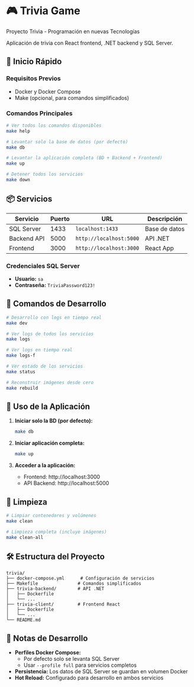 # 🎮 Trivia Game

Proyecto Trivia - Programación en nuevas Tecnologías

Aplicación de trivia con React frontend, .NET backend y SQL Server.

## 🚀 Inicio Rápido

### Requisitos Previos
- Docker y Docker Compose
- Make (opcional, para comandos simplificados)

### Comandos Principales

```bash
# Ver todos los comandos disponibles
make help

# Levantar solo la base de datos (por defecto)
make db

# Levantar la aplicación completa (BD + Backend + Frontend)
make up

# Detener todos los servicios
make down
```

## 📦 Servicios

| Servicio    | Puerto | URL                     | Descripción   |
| ----------- | ------ | ----------------------- | ------------- |
| SQL Server  | 1433   | `localhost:1433`        | Base de datos |
| Backend API | 5000   | `http://localhost:5000` | API .NET      |
| Frontend    | 3000   | `http://localhost:3000` | React App     |

### Credenciales SQL Server
- **Usuario:** `sa`
- **Contraseña:** `TriviaPassword123!`

## 🔧 Comandos de Desarrollo

```bash
# Desarrollo con logs en tiempo real
make dev

# Ver logs de todos los servicios
make logs

# Ver logs en tiempo real
make logs-f

# Ver estado de los servicios
make status

# Reconstruir imágenes desde cero
make rebuild
```

## 🎯 Uso de la Aplicación

1. **Iniciar solo la BD (por defecto):**
   ```bash
   make db
   ```

2. **Iniciar aplicación completa:**
   ```bash
   make up
   ```

3. **Acceder a la aplicación:**
   - Frontend: http://localhost:3000
   - API Backend: http://localhost:5000

## 🧹 Limpieza

```bash
# Limpiar contenedores y volúmenes
make clean

# Limpieza completa (incluye imágenes)
make clean-all
```

## 🛠️ Estructura del Proyecto

```
trivia/
├── docker-compose.yml      # Configuración de servicios
├── Makefile               # Comandos simplificados
├── trivia-backend/        # API .NET
│   ├── Dockerfile
│   └── ...
├── trivia-client/         # Frontend React
│   ├── Dockerfile
│   └── ...
└── README.md
```

## 📝 Notas de Desarrollo

- **Perfiles Docker Compose:** 
  - Por defecto solo se levanta SQL Server
  - Usar `--profile full` para servicios completos
- **Persistencia:** Los datos de SQL Server se guardan en volumen Docker
- **Hot Reload:** Configurado para desarrollo en ambos servicios
